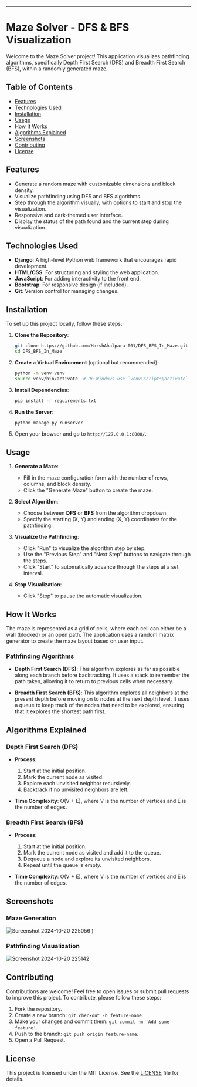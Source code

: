 ---
# Maze Solver - DFS & BFS Visualization

Welcome to the Maze Solver project! This application visualizes pathfinding algorithms, specifically Depth First Search (DFS) and Breadth First Search (BFS), within a randomly generated maze.

## Table of Contents
- [Features](#features)
- [Technologies Used](#technologies-used)
- [Installation](#installation)
- [Usage](#usage)
- [How It Works](#how-it-works)
- [Algorithms Explained](#algorithms-explained)
- [Screenshots](#screenshots)
- [Contributing](#contributing)
- [License](#license)

## Features
- Generate a random maze with customizable dimensions and block density.
- Visualize pathfinding using DFS and BFS algorithms.
- Step through the algorithm visually, with options to start and stop the visualization.
- Responsive and dark-themed user interface.
- Display the status of the path found and the current step during visualization.

## Technologies Used
- **Django**: A high-level Python web framework that encourages rapid development.
- **HTML/CSS**: For structuring and styling the web application.
- **JavaScript**: For adding interactivity to the front end.
- **Bootstrap**: For responsive design (if included).
- **Git**: Version control for managing changes.

## Installation
To set up this project locally, follow these steps:

1. **Clone the Repository**:
   ```bash
   git clone https://github.com/HarshAhalpara-001/DFS_BFS_In_Maze.git
   cd DFS_BFS_In_Maze
   ```

2. **Create a Virtual Environment** (optional but recommended):
   ```bash
   python -m venv venv
   source venv/bin/activate  # On Windows use `venv\Scripts\activate`
   ```

3. **Install Dependencies**:
   ```bash
   pip install -r requirements.txt
   ```

4. **Run the Server**:
   ```bash
   python manage.py runserver
   ```

5. Open your browser and go to `http://127.0.0.1:8000/`.

## Usage
1. **Generate a Maze**:
   - Fill in the maze configuration form with the number of rows, columns, and block density.
   - Click the "Generate Maze" button to create the maze.

2. **Select Algorithm**:
   - Choose between **DFS** or **BFS** from the algorithm dropdown.
   - Specify the starting (X, Y) and ending (X, Y) coordinates for the pathfinding.

3. **Visualize the Pathfinding**:
   - Click "Run" to visualize the algorithm step by step.
   - Use the "Previous Step" and "Next Step" buttons to navigate through the steps.
   - Click "Start" to automatically advance through the steps at a set interval.

4. **Stop Visualization**:
   - Click "Stop" to pause the automatic visualization.

## How It Works
The maze is represented as a grid of cells, where each cell can either be a wall (blocked) or an open path. The application uses a random matrix generator to create the maze layout based on user input. 

### Pathfinding Algorithms
- **Depth First Search (DFS)**: This algorithm explores as far as possible along each branch before backtracking. It uses a stack to remember the path taken, allowing it to return to previous cells when necessary.

- **Breadth First Search (BFS)**: This algorithm explores all neighbors at the present depth before moving on to nodes at the next depth level. It uses a queue to keep track of the nodes that need to be explored, ensuring that it explores the shortest path first.

## Algorithms Explained
### Depth First Search (DFS)
- **Process**:
  1. Start at the initial position.
  2. Mark the current node as visited.
  3. Explore each unvisited neighbor recursively.
  4. Backtrack if no unvisited neighbors are left.
  
- **Time Complexity**: O(V + E), where V is the number of vertices and E is the number of edges.

### Breadth First Search (BFS)
- **Process**:
  1. Start at the initial position.
  2. Mark the current node as visited and add it to the queue.
  3. Dequeue a node and explore its unvisited neighbors.
  4. Repeat until the queue is empty.
  
- **Time Complexity**: O(V + E), where V is the number of vertices and E is the number of edges.

## Screenshots
### Maze Generation
![Screenshot 2024-10-20 225056](https://github.com/user-attachments/assets/c888f73e-2dcf-484d-9985-efd39dccc912)
)

### Pathfinding Visualization
![Screenshot 2024-10-20 225142](https://github.com/user-attachments/assets/7fce81c6-f87e-44b8-80e4-8df6f73a0e70)

## Contributing
Contributions are welcome! Feel free to open issues or submit pull requests to improve this project. To contribute, please follow these steps:
1. Fork the repository.
2. Create a new branch: `git checkout -b feature-name`.
3. Make your changes and commit them: `git commit -m 'Add some feature'`.
4. Push to the branch: `git push origin feature-name`.
5. Open a Pull Request.

## License
This project is licensed under the MIT License. See the [LICENSE](LICENSE) file for details.


